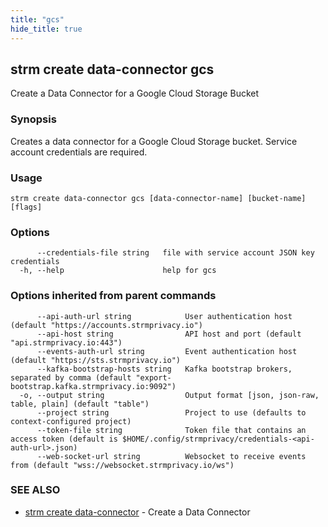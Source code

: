 ```yaml
---
title: "gcs"
hide_title: true
---
```

## strm create data-connector gcs

Create a Data Connector for a Google Cloud Storage Bucket

### Synopsis

Creates a data connector for a Google Cloud Storage bucket. Service account credentials are required.

### Usage

```
strm create data-connector gcs [data-connector-name] [bucket-name] [flags]
```

### Options

```
      --credentials-file string   file with service account JSON key credentials
  -h, --help                      help for gcs
```

### Options inherited from parent commands

```
      --api-auth-url string            User authentication host (default "https://accounts.strmprivacy.io")
      --api-host string                API host and port (default "api.strmprivacy.io:443")
      --events-auth-url string         Event authentication host (default "https://sts.strmprivacy.io")
      --kafka-bootstrap-hosts string   Kafka bootstrap brokers, separated by comma (default "export-bootstrap.kafka.strmprivacy.io:9092")
  -o, --output string                  Output format [json, json-raw, table, plain] (default "table")
      --project string                 Project to use (defaults to context-configured project)
      --token-file string              Token file that contains an access token (default is $HOME/.config/strmprivacy/credentials-<api-auth-url>.json)
      --web-socket-url string          Websocket to receive events from (default "wss://websocket.strmprivacy.io/ws")
```

### SEE ALSO

* [strm create data-connector](/cli-reference/strm/create/data-connector.md)	 - Create a Data Connector

